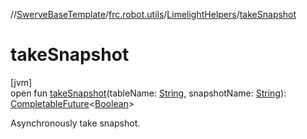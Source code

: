 //[SwerveBaseTemplate](../../../index.md)/[frc.robot.utils](../index.md)/[LimelightHelpers](index.md)/[takeSnapshot](take-snapshot.md)

# takeSnapshot

[jvm]\
open fun [takeSnapshot](take-snapshot.md)(tableName: [String](https://docs.oracle.com/javase/8/docs/api/java/lang/String.html), snapshotName: [String](https://docs.oracle.com/javase/8/docs/api/java/lang/String.html)): [CompletableFuture](https://docs.oracle.com/javase/8/docs/api/java/util/concurrent/CompletableFuture.html)&lt;[Boolean](https://docs.oracle.com/javase/8/docs/api/java/lang/Boolean.html)&gt;

Asynchronously take snapshot.
